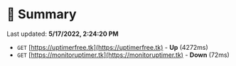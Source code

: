 # 📖 Summary
Last updated: **5/17/2022, 2:24:20 PM**

- `GET` [https://uptimerfree.tk](https://uptimerfree.tk) - **Up** (4272ms)
- `GET` [https://monitoruptimer.tk](https://monitoruptimer.tk) - **Down** (72ms)
